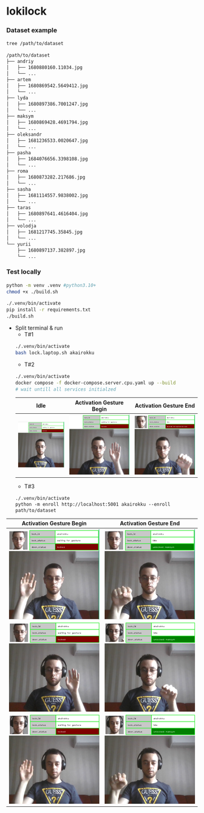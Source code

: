 # lokilock
### Dataset example
```bash
tree /path/to/dataset
```
```
/path/to/dataset
├── andriy
│   ├── 1680880160.11034.jpg
│   └── ...
├── artem
│   ├── 1680869542.5649412.jpg
│   └── ...
├── lyda
│   ├── 1680897386.7001247.jpg
│   └── ...
├── maksym
│   ├── 1680869428.4691794.jpg
│   └── ...
├── oleksandr
│   ├── 1681236533.0020647.jpg
│   └── ...
├── pasha
│   ├── 1684076656.3398108.jpg
│   └── ...
├── roma
│   ├── 1680873282.217686.jpg
│   └── ...
├── sasha
│   ├── 1681114557.9838002.jpg
│   └── ...
├── taras
│   ├── 1680897641.4616404.jpg
│   └── ...
├── volodja
│   ├── 1681217745.35845.jpg
│   └── ...
└── yurii
    ├── 1680897137.382897.jpg
    └── ...
```

### Test locally
```bash
python -m venv .venv #python3.10+
chmod +x ./build.sh
```
```bash
./.venv/bin/activate
pip install -r requirements.txt
./build.sh
```
- Split terminal & run
    - T#1
    ```bash
    ./.venv/bin/activate
    bash lock.laptop.sh akairokku
    ```
    - T#2
    ```bash
    ./.venv/bin/activate
    docker compose -f docker-compose.server.cpu.yaml up --build
    # wait untill all services initialzed
    ```
    |Idle|Activation Gesture Begin|Activation Gesture End|
    |:---:|:---:|:---:|
    |![](./media/unenrolled-0001.png)|![](./media/unenrolled-0002.png)|![](./media/unenrolled-0003.png)
    - T#3
    ```
    ./.venv/bin/activate
    python -m enroll http://localhost:5001 akairokku --enroll path/to/dataset
    ```
   
|Activation Gesture Begin|Activation Gesture End|
|:---:|:---:|
|![](./media/enrolled-001.png)|![](./media/enrolled-002.png)|
|![](./media/enrolled-003.png)|![](./media/enrolled-004.png)|
|![](./media/enrolled-005.png)|![](./media/enrolled-06.png)|
